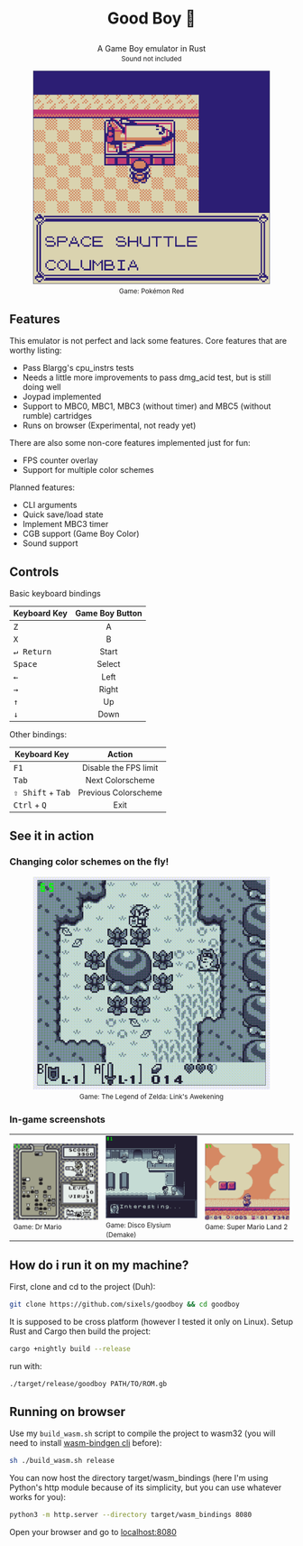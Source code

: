 <h1><p align="center"> Good Boy 🐶 </p></h1>

<p align="center"> 
    A Game Boy emulator in Rust <br />
    <small> Sound not included </small>
</p>

<div align="center">
    <img src="assets/showcase/pokemon_red.png" width="420px" />
    <br />
    <small> Game: Pokémon Red </small>
</div>

## Features

This emulator is not perfect and lack some features. Core features that are worthy listing:

- Pass Blargg's cpu_instrs tests
- Needs a little more improvements to pass dmg_acid test, but is still doing well
- Joypad implemented
- Support to MBC0, MBC1, MBC3 (without timer) and MBC5 (without rumble) cartridges
- Runs on browser (Experimental, not ready yet)

There are also some non-core features implemented just for fun:

- FPS counter overlay
- Support for multiple color schemes

Planned features:

- CLI arguments
- Quick save/load state
- Implement MBC3 timer
- CGB support (Game Boy Color)
- Sound support

## Controls

Basic keyboard bindings

| Keyboard Key        | Game Boy Button |
| ------------------- | :-------------: |
| <kbd>Z</kbd>        |        A        |
| <kbd>X</kbd>        |        B        |
| <kbd>↵ Return</kbd> |      Start      |
| <kbd>Space</kbd>    |     Select      |
| <kbd>←</kbd>        |      Left       |
| <kbd>→</kbd>        |      Right      |
| <kbd>↑</kbd>        |       Up        |
| <kbd>↓</kbd>        |      Down       |

Other bindings:

| Keyboard Key                        |        Action         |
| ----------------------------------- | :-------------------: |
| <kbd>F1</kbd>                       | Disable the FPS limit |
| <kbd>Tab</kbd>                      |   Next Colorscheme    |
| <kbd>⇧ Shift</kbd> + <kbd>Tab</kbd> | Previous Colorscheme  |
| <kbd>Ctrl</kbd> + <kbd>Q</kbd>      |         Exit          |

## See it in action

### Changing color schemes on the fly!

<div align="center">
    <img src="assets/showcase/changing_color_schemes.gif" width="420px" />
    <br />
    <small> Game: The Legend of Zelda: Link's Awekening </small>
</div>

### In-game screenshots

<div align="center">
    <table>
        <tr>
            <td>
                <img src="assets/showcase/dr_mario.png" width="360px" />
                <br />
                <small> Game: Dr Mario </small>
            </td>
            <td>
                <img src="assets/showcase/disco_elysium.png" width="360px" />
                <br />
                <small> Game: Disco Elysium (Demake) </small>
            </td>
            <td>
                <img src="assets/showcase/mario_land_2.png" width="360px" />
                <br />
                <small> Game: Super Mario Land 2 </small>
            </td>
        </tr>
    </table>
</div>

## How do i run it on my machine?

First, clone and cd to the project (Duh):

```sh
git clone https://github.com/sixels/goodboy && cd goodboy
```

It is supposed to be cross platform (however I tested it only on Linux). Setup Rust and Cargo then build the project:

```sh
cargo +nightly build --release
```

run with:

```sh
./target/release/goodboy PATH/TO/ROM.gb
```

## Running on browser

Use my `build_wasm.sh` script to compile the project to wasm32 (you will need to install [wasm-bindgen cli](https://rustwasm.github.io/wasm-bindgen/reference/cli.html) before):

```sh
sh ./build_wasm.sh release
```

You can now host the directory target/wasm_bindings (here I'm using Python's http module
because of its simplicity, but you can use whatever works for you):

```sh
python3 -m http.server --directory target/wasm_bindings 8080
```

Open your browser and go to [localhost:8080](http://localhost:8080)
